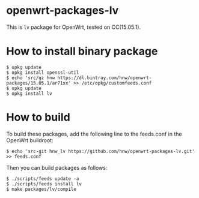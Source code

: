 # openwrt-packages-lv

This is `lv` package for OpenWrt, tested on CC(15.05.1).

# How to install binary package

```
$ opkg update
$ opkg install openssl-util
$ echo 'src/gz hnw https://dl.bintray.com/hnw/openwrt-packages/15.05.1/ar71xx' >> /etc/opkg/customfeeds.conf
$ opkg update
$ opkg install lv
```

# How to build

To build these packages, add the following line to the feeds.conf in the OpenWrt buildroot:

```
$ echo 'src-git hnw_lv https://github.com/hnw/openwrt-packages-lv.git' >> feeds.conf
```

Then you can build packages as follows:

```
$ ./scripts/feeds update -a
$ ./scripts/feeds install lv
$ make packages/lv/compile
```
